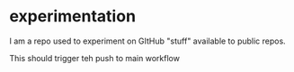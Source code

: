 # experimentation
I am a repo used to experiment on GItHub "stuff" available to public repos.  

This should trigger teh push to main workflow
